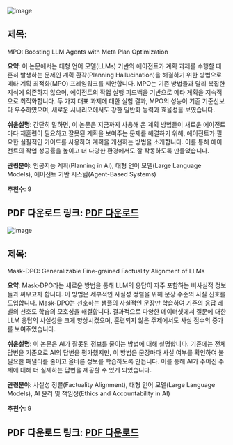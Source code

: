![Image](https://cdn-thumbnails.huggingface.co/social-thumbnails/papers/2503.02682.png)

## 제목:
MPO: Boosting LLM Agents with Meta Plan Optimization

**요약**:
이 논문에서는 대형 언어 모델(LLMs) 기반의 에이전트가 계획 과제를 수행할 때 흔히 발생하는 문제인 계획 환각(Planning Hallucination)을 해결하기 위한 방법으로 메타 계획 최적화(MPO) 프레임워크를 제안합니다. MPO는 기존 방법들과 달리 복잡한 지식에 의존하지 않으며, 에이전트의 작업 실행 피드백을 기반으로 메타 계획을 지속적으로 최적화합니다. 두 가지 대표 과제에 대한 실험 결과, MPO의 성능이 기존 기준선보다 우수하였으며, 새로운 시나리오에서도 강한 일반화 능력과 효율성을 보였습니다.

**쉬운설명**:
간단히 말하면, 이 논문은 지금까지 사용해 온 계획 방법들이 새로운 에이전트마다 재훈련이 필요하고 잘못된 계획을 보여주는 문제를 해결하기 위해, 에이전트가 필요한 실질적인 가이드를 사용하여 계획을 개선하는 방법을 소개합니다. 이를 통해 에이전트의 작업 성공률을 높이고 더 다양한 환경에서도 잘 작동하도록 만들었습니다.

**관련분야**:
인공지능 계획(Planning in AI), 대형 언어 모델(Large Language Models), 에이전트 기반 시스템(Agent-Based Systems)

**추천수**: 9

**PDF 다운로드 링크**: [PDF 다운로드](https://arxiv.org/pdf/2503.02682)
---

![Image](https://cdn-thumbnails.huggingface.co/social-thumbnails/papers/2503.02846.png)

## 제목:
Mask-DPO: Generalizable Fine-grained Factuality Alignment of LLMs

**요약**:
Mask-DPO라는 새로운 방법을 통해 LLM의 응답이 자주 포함하는 비사실적 정보들과 싸우고자 합니다. 이 방법은 세부적인 사실성 정렬을 위해 문장 수준의 사실 신호를 도입합니다. Mask-DPO는 선호하는 샘플의 사실적인 문장만 학습하여 기존의 응답 레벨의 선호도 학습의 모호성을 해결합니다. 결과적으로 다양한 데이터셋에서 질문에 대한 LLM 응답의 사실성을 크게 향상시켰으며, 훈련되지 않은 주제에서도 사실 점수의 증가를 보여주었습니다.

**쉬운설명**:
이 논문은 AI가 잘못된 정보를 줄이는 방법에 대해 설명합니다. 기존에는 전체 답변을 기준으로 AI의 답변을 평가했지만, 이 방법은 문장마다 사실 여부를 확인하여 불필요한 패널티를 줄이고 올바른 정보를 학습하도록 만듭니다. 이를 통해 AI가 주어진 주제에 대해 더 실제하는 답변을 제공할 수 있게 되었습니다.

**관련분야**:
사실성 정렬(Factuality Alignment), 대형 언어 모델(Large Language Models), AI 윤리 및 책임성(Ethics and Accountability in AI)

**추천수**: 9

**PDF 다운로드 링크**: [PDF 다운로드](https://arxiv.org/pdf/2503.02846)
---